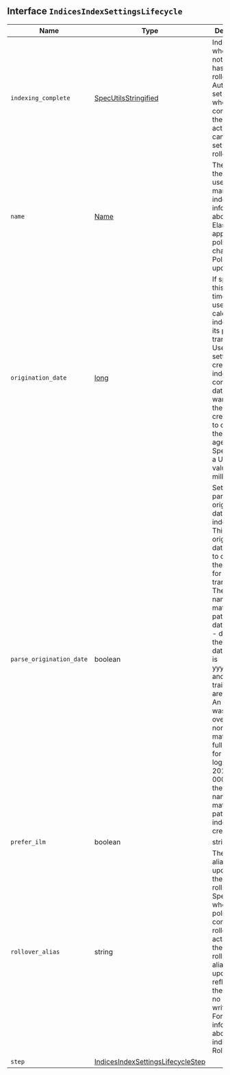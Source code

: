## Interface `IndicesIndexSettingsLifecycle`

| Name | Type | Description |
| - | - | - |
| `indexing_complete` | [SpecUtilsStringified](./SpecUtilsStringified.md)<boolean> | Indicates whether or not the index has been rolled over. Automatically set to true when ILM completes the rollover action. You can explicitly set it to skip rollover. |
| `name` | [Name](./Name.md) | The name of the policy to use to manage the index. For information about how Elasticsearch applies policy changes, see Policy updates. |
| `origination_date` | [long](./long.md) | If specified, this is the timestamp used to calculate the index age for its phase transitions. Use this setting if you create a new index that contains old data and want to use the original creation date to calculate the index age. Specified as a Unix epoch value in milliseconds. |
| `parse_origination_date` | boolean | Set to true to parse the origination date from the index name. This origination date is used to calculate the index age for its phase transitions. The index name must match the pattern ^.*- { date_format } - d+, where the date_format is yyyy.MM.dd and the trailing digits are optional. An index that was rolled over would normally match the full format, for example logs-2016.10.31-000002). If the index name doesn’t match the pattern, index creation fails. |
| `prefer_ilm` | boolean | string | Preference for the system that manages a data stream backing index (preferring ILM when both ILM and DLM are applicable for an index). |
| `rollover_alias` | string | The index alias to update when the index rolls over. Specify when using a policy that contains a rollover action. When the index rolls over, the alias is updated to reflect that the index is no longer the write index. For more information about rolling indices, see Rollover. |
| `step` | [IndicesIndexSettingsLifecycleStep](./IndicesIndexSettingsLifecycleStep.md) | &nbsp; |
